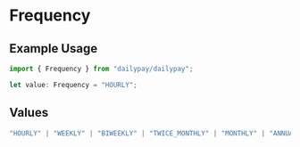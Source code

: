# Frequency

## Example Usage

```typescript
import { Frequency } from "dailypay/dailypay";

let value: Frequency = "HOURLY";
```

## Values

```typescript
"HOURLY" | "WEEKLY" | "BIWEEKLY" | "TWICE_MONTHLY" | "MONTHLY" | "ANNUALLY"
```